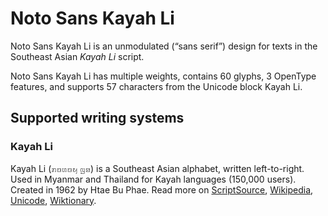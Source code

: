 
# Noto Sans Kayah Li

Noto Sans Kayah Li is an unmodulated (“sans serif”) design for texts in the Southeast Asian _Kayah Li_ script. 

Noto Sans Kayah Li has multiple weights, contains 60 glyphs, 3 OpenType features, and supports 57 characters from the Unicode block Kayah Li.


## Supported writing systems


### Kayah Li

Kayah Li (ꤊꤢꤛꤢꤟ ꤜꤤ) is a Southeast Asian alphabet, written left-to-right. Used in Myanmar and Thailand for Kayah languages (150,000 users). Created in 1962 by Htae Bu Phae. Read more on [ScriptSource](https://scriptsource.org/scr/Kali), [Wikipedia](https://en.wikipedia.org/wiki/ISO_15924:Kali), [Unicode](https://www.unicode.org/versions/Unicode13.0.0/ch16.pdf#G61902), [Wiktionary](https://en.wiktionary.org/wiki/Category:Kayah_Li_script).

